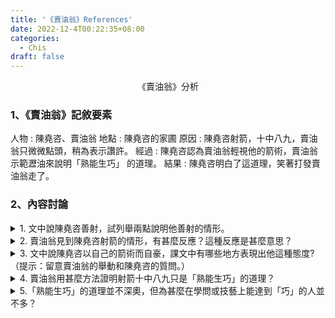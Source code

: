 ```yaml
---
title: '《賣油翁》References'
date: 2022-12-4T00:22:35+08:00
categories:
  - Chis
draft: false
---
```


<p style="text-align: center;">《賣油翁》分析</p>


### 1、《賣油翁》記敘要素
人物 : 陳堯咨、賣油翁 </n>
地點 : 陳堯咨的家圃 </n>
原因 : 陳堯咨射箭，十中八九，賣油翁只微微點頭，稍為表示讚許。</n>
經過 : 陳堯咨認為賣油翁輕視他的箭術，賣油翁示範瀝油來說明「熟能生巧」</n>
的道理。
結果 : 陳堯咨明白了這道理，笑著打發賣油翁走了。</n>

### 2、內容討論

<details>
  <summary>1. 文中說陳堯咨善射，試列舉兩點說明他善射的情形。</summary>
    第一：他的箭藝在當代舉世無雙；第二：他射箭時十次有八九次射中。
</details>

<details>
  <summary>2. 賣油翁見到陳堯咨射箭的情形，有甚麼反應？這種反應是甚麼意思？</summary>
    賣油翁見到陳堯咨射箭的情形，只是微微點頭。他微微點頭，是讚許的意思。
</details>

<details>
  <summary>3. 文中說陳堯咨以自己的箭術而自豪，課文中有哪些地方表現出他這種態度? </n> （提示：留意賣油翁的舉動和陳堯咨的質問。）</summary>
    賣油翁不在意地斜著眼看他射箭，只是微微點頭，陳堯咨感到不快，進而質問
賣油翁：「難道我的箭術不精彩嗎？」當賣油翁告訴他這只是手法熟練罷了，他
又生氣地說：「你怎敢輕視我的箭術？」從這些方面可以看出陳堯咨以自己的箭
術而感到很自豪。
</details>

<details>
  <summary>4. 賣油翁用甚麼方法證明射箭十中八九只是「熟能生巧」的道理？</summary>
    賣油翁取一個葫蘆放在地上，再以一個銅錢覆蓋葫蘆口，用杓把油注入葫蘆中。
油從銅錢中間的小孔流入葫蘆內，絲毫沒有沾溼銅錢，這種技藝與射箭「十中
八九」相比，並不見得容易。賣油翁以注油入葫蘆不漏一滴的示範，證明射箭十
中八九只是「熟能生巧」的道理。
</details>

<details>
  <summary>5.「熟能生巧」的道理並不深奧，但為甚麼在學問或技藝上能達到「巧」的人並
不多？</summary>
    無論哪一種學問或技藝，要能「巧」，便先要達到「熟」的境地，要「熟」便要
長期刻苦練習。一般人都不願刻苦練習，因此能達到「巧」的人並不多。
</details>

